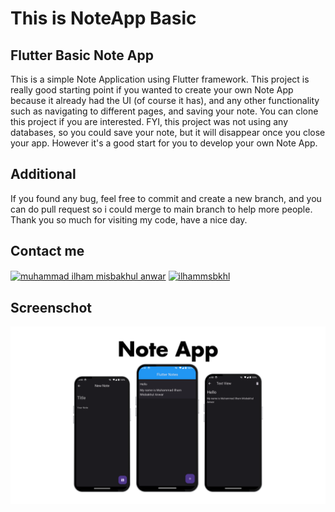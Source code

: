 # This is NoteApp Basic

## Flutter Basic Note App
This is a simple Note Application using Flutter framework. This project is really good starting point if you wanted to create your own Note App because it already had the UI (of course it has), and any other functionality such as navigating to different pages, and saving your note. You can clone this project if you are interested. FYI, this project was not using any databases, so you could save your note, but it will disappear once you close your app. However it's a good start for you to develop your own Note App.

## Additional
If you found any bug, feel free to commit and create a new branch, and you can do pull request so i could merge to main branch to help more people. Thank you so much for visiting my code, have a nice day.

## Contact me
<a href="https://linkedin.com/in/muhammad-ilham-misbakhul-anwar-777451286" target="blank"><img align="center" src="https://raw.githubusercontent.com/rahuldkjain/github-profile-readme-generator/master/src/images/icons/Social/linked-in-alt.svg" alt="muhammad ilham misbakhul anwar" height="30" width="40" /></a>
<a href="https://instagram.com/ilhammsbkhl" target="blank"><img align="center" src="https://raw.githubusercontent.com/rahuldkjain/github-profile-readme-generator/master/src/images/icons/Social/instagram.svg" alt="ilhammsbkhl" height="30" width="40" /></a>

## Screenschot
<img src="UI.png">